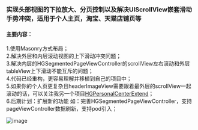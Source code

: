 
### 实现头部视图的下拉放大、分页控制以及解决UIScrollView嵌套滑动手势冲突，适用于个人主页，淘宝、天猫店铺页等  

#### 主要内容：
1.使用Masonry方式布局；  
2.解决外层和内层滚动视图的上下滑动冲突问题；  
3.解决内层的HGSegmentedPageViewController的scrollView左右滚动和外层tableView上下滑动不能互斥的问题；  
4.代码已经重构，更容易理解并移植到自己的项目中；  
5.如果你的个人页更复杂且headerImageView需要跟着最外层的scrollView一起滚动的话，可以关注我另一个项目[HGPersonalCenterExtend](https://github.com/ArchLL/HGPersonalCenterExtend)；  
6.后期计划：扩展新的功能  如：完善HGSegmentedPageViewController，支持pageViewController数据刷新，支持pod引入；  

![image](https://github.com/ArchLL/HGPersonalCenterExtend/blob/master/show.gif)
